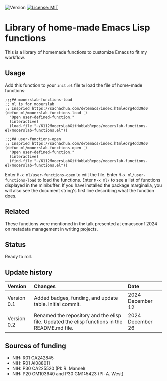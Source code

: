 ![Version](https://img.shields.io/static/v1?label=matplotlib-voice-in&message=0.1&color=brightcolor)
[![License: MIT](https://img.shields.io/badge/License-MIT-blue.svg)](https://opensource.org/licenses/MIT)


# Library of home-made Emacs Lisp functions

This is a library of homemade functions to customize Emacs to fit my workflow.

## Usage

Add this function to your `init.el` file to load the file of home-made functions:

```elisp
;;;## mooerslab-functions-load
;; ml is for mooerslab
;; Inspried https://sachachua.com/dotemacs/index.html#org4dd39d0
(defun ml/mooerslab-functions-load ()
  "Open user-defined-function."
  (interactive)
  (load-file "~/6112MooersLabGitHubLabRepos/mooerslab-functions-el/mooerslab-functions.el"))

;;;## user-functions-open
;; Inspried https://sachachua.com/dotemacs/index.html#org4dd39d0
(defun ml/mooerslab-functions-open ()
  "Open user-defined-function."
  (interactive)
  (find-file "~/6112MooersLabGitHubLabRepos/mooerslab-functions-el/mooerslab-functions.el"))
```

Enter `M-x ml/user-functions-open` to edit the file.
Enter `M-x ml/user-functions-load` to load the functions.
Enter `M-x ml/` to see a list of functions displayed in the minibuffer.
If you have installed the package marginalia, you will also see the document string's first line describing what the function does.

## Related

These functions were mentioned in the talk presented at emacsconf 2024 on metadata management in writing projects.

## Status

Ready to roll.

## Update history

|Version      | Changes                                                                                                                                  | Date                |
|:------------|:-----------------------------------------------------------------------------------------------------------------------------------------|:--------------------|
| Version 0.1 |   Added badges, funding, and update table.  Initial commit.                                                                              | 2024 December 12    |
| Version 0.2 |   Renamed the repository and the elisp file.  Updated the elisp functions in the README.md file.                                         | 2024 December 26    |

## Sources of funding

- NIH: R01 CA242845
- NIH: R01 AI088011
- NIH: P30 CA225520 (PI: R. Mannel)
- NIH: P20 GM103640 and P30 GM145423 (PI: A. West)
